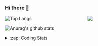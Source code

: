 ### Hi there 👋

<!--
**tao8687/tao8687** is a ✨ _special_ ✨ repository because its `README.md` (this file) appears on your GitHub profile.

Here are some ideas to get you started:

- 🔭 I’m currently working on ...
- 🌱 I’m currently learning ...
- 👯 I’m looking to collaborate on ...
- 🤔 I’m looking for help with ...
- 💬 Ask me about ...
- 📫 How to reach me: ...
- 😄 Pronouns: ...
- ⚡ Fun fact: ...
-->

<img align='right' src="https://media.giphy.com/media/M9gbBd9nbDrOTu1Mqx/giphy.gif" width="240">

  
![Top Langs](https://github-readme-stats.vercel.app/api/top-langs/?username=tao8687&layout=compact&title_color=23238E&text_color=A67D3D)

![Anurag's github stats](https://github-readme-stats.vercel.app/api?username=tao8687&show_icons=true&&text_color=A67D3D&title_color=23238E&show_icons=false&count_private=true&hide=stars)

<details>
  <summary>:zap: Coding Stats</summary>
  <br>
    
<!--START_SECTION:waka-->
![Code Time](http://img.shields.io/badge/Code%20Time-2%2C175%20hrs%2043%20mins-blue)

![Profile Views](http://img.shields.io/badge/Profile%20Views-0-blue)

**🐱 My GitHub Data** 

> 📦 1.5 MB Used in GitHub's Storage 
 > 
> 🏆 275 Contributions in the Year 2025
 > 
> 🚫 Not Opted to Hire
 > 
> 📜 63 Public Repositories 
 > 
> 🔑 24 Private Repositories 
 > 
**I'm an Early 🐤** 

```text
🌞 Morning                1877 commits        ██████████████████████░░░   89.89 % 
🌆 Daytime                88 commits          █░░░░░░░░░░░░░░░░░░░░░░░░   04.21 % 
🌃 Evening                119 commits         █░░░░░░░░░░░░░░░░░░░░░░░░   05.70 % 
🌙 Night                  4 commits           ░░░░░░░░░░░░░░░░░░░░░░░░░   00.19 % 
```
📅 **I'm Most Productive on Wednesday** 

```text
Monday                   300 commits         ████░░░░░░░░░░░░░░░░░░░░░   14.37 % 
Tuesday                  285 commits         ███░░░░░░░░░░░░░░░░░░░░░░   13.65 % 
Wednesday                355 commits         ████░░░░░░░░░░░░░░░░░░░░░   17.00 % 
Thursday                 281 commits         ███░░░░░░░░░░░░░░░░░░░░░░   13.46 % 
Friday                   296 commits         ████░░░░░░░░░░░░░░░░░░░░░   14.18 % 
Saturday                 290 commits         ███░░░░░░░░░░░░░░░░░░░░░░   13.89 % 
Sunday                   281 commits         ███░░░░░░░░░░░░░░░░░░░░░░   13.46 % 
```


📊 **This Week I Spent My Time On** 

```text
🕑︎ Time Zone: Asia/Shanghai

💬 Programming Languages: 
Bash                     3 hrs 40 mins       ███████████░░░░░░░░░░░░░░   42.15 % 
YAML                     2 hrs 21 mins       ███████░░░░░░░░░░░░░░░░░░   27.09 % 
Markdown                 1 hr 6 mins         ███░░░░░░░░░░░░░░░░░░░░░░   12.62 % 
Other                    35 mins             ██░░░░░░░░░░░░░░░░░░░░░░░   06.84 % 
JavaScript               32 mins             ██░░░░░░░░░░░░░░░░░░░░░░░   06.14 % 

🔥 Editors: 
VS Code                  8 hrs 43 mins       █████████████████████████   100.00 % 

🐱‍💻 Projects: 
transitive               7 hrs 53 mins       ███████████████████████░░   90.56 % 
yunji                    49 mins             ██░░░░░░░░░░░░░░░░░░░░░░░   09.44 % 

💻 Operating System: 
Linux                    8 hrs 43 mins       █████████████████████████   100.00 % 
```

**I Mostly Code in C++** 

```text
C++                      10 repos            ████████░░░░░░░░░░░░░░░░░   32.26 % 
Python                   8 repos             ██████░░░░░░░░░░░░░░░░░░░   25.81 % 
JavaScript               2 repos             ██░░░░░░░░░░░░░░░░░░░░░░░   06.45 % 
Batchfile                1 repo              █░░░░░░░░░░░░░░░░░░░░░░░░   03.23 % 
HTML                     1 repo              █░░░░░░░░░░░░░░░░░░░░░░░░   03.23 % 
```



**Timeline**

![Lines of Code chart](https://raw.githubusercontent.com/tao8687/tao8687/master/assets/bar_graph.png)


 Last Updated on 02/10/2025 01:44:02 UTC
<!--END_SECTION:waka-->
</details>
